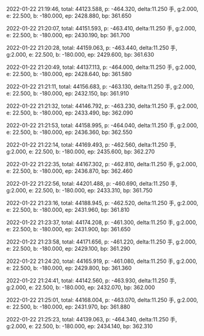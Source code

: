 2022-01-22 21:19:46, total: 44123.588, p: -464.320, delta:11.250 手, g:2.000, e: 22.500, b: -180.000, ep: 2428.880, bp: 361.650

2022-01-22 21:20:07, total: 44151.593, p: -463.410, delta:11.250 手, g:2.000, e: 22.500, b: -180.000, ep: 2430.190, bp: 361.700

2022-01-22 21:20:28, total: 44159.063, p: -463.440, delta:11.250 手, g:2.000, e: 22.500, b: -180.000, ep: 2429.600, bp: 361.630

2022-01-22 21:20:49, total: 44137.113, p: -464.000, delta:11.250 手, g:2.000, e: 22.500, b: -180.000, ep: 2428.640, bp: 361.580

2022-01-22 21:21:11, total: 44156.683, p: -463.130, delta:11.250 手, g:2.000, e: 22.500, b: -180.000, ep: 2432.150, bp: 361.910

2022-01-22 21:21:32, total: 44146.792, p: -463.230, delta:11.250 手, g:2.000, e: 22.500, b: -180.000, ep: 2433.490, bp: 362.090

2022-01-22 21:21:53, total: 44158.995, p: -464.040, delta:11.250 手, g:2.000, e: 22.500, b: -180.000, ep: 2436.360, bp: 362.550

2022-01-22 21:22:14, total: 44169.493, p: -462.560, delta:11.250 手, g:2.000, e: 22.500, b: -180.000, ep: 2435.600, bp: 362.270

2022-01-22 21:22:35, total: 44167.302, p: -462.810, delta:11.250 手, g:2.000, e: 22.500, b: -180.000, ep: 2436.870, bp: 362.460

2022-01-22 21:22:56, total: 44201.488, p: -460.690, delta:11.250 手, g:2.000, e: 22.500, b: -180.000, ep: 2433.310, bp: 361.750

2022-01-22 21:23:16, total: 44188.945, p: -462.520, delta:11.250 手, g:2.000, e: 22.500, b: -180.000, ep: 2431.960, bp: 361.810

2022-01-22 21:23:37, total: 44174.208, p: -461.300, delta:11.250 手, g:2.000, e: 22.500, b: -180.000, ep: 2431.900, bp: 361.650

2022-01-22 21:23:58, total: 44171.656, p: -461.220, delta:11.250 手, g:2.000, e: 22.500, b: -180.000, ep: 2429.100, bp: 361.290

2022-01-22 21:24:20, total: 44165.919, p: -461.080, delta:11.250 手, g:2.000, e: 22.500, b: -180.000, ep: 2429.800, bp: 361.360

2022-01-22 21:24:41, total: 44142.560, p: -463.930, delta:11.250 手, g:2.000, e: 22.500, b: -180.000, ep: 2432.070, bp: 362.000

2022-01-22 21:25:01, total: 44168.004, p: -463.070, delta:11.250 手, g:2.000, e: 22.500, b: -180.000, ep: 2431.970, bp: 361.880

2022-01-22 21:25:23, total: 44139.063, p: -464.340, delta:11.250 手, g:2.000, e: 22.500, b: -180.000, ep: 2434.140, bp: 362.310